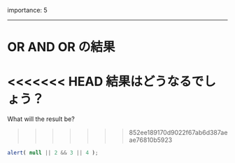 importance: 5

---

# OR AND OR の結果

<<<<<<< HEAD
結果はどうなるでしょう？
=======
What will the result be?
>>>>>>> 852ee189170d9022f67ab6d387aeae76810b5923

```js
alert( null || 2 && 3 || 4 );
```
